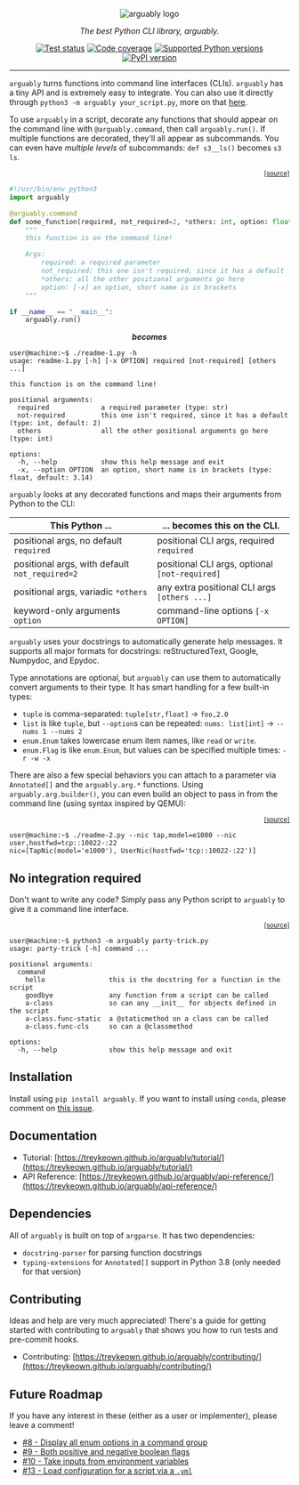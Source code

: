 <p align="center">
    <picture>
      <source media="(prefers-color-scheme: dark)" srcset="https://raw.githubusercontent.com/treykeown/arguably/main/etc/logo/arguably_white.png">
      <img alt="arguably logo" src="https://raw.githubusercontent.com/treykeown/arguably/main/etc/logo/arguably_black.png">
    </picture>
</p>

<p align="center">
    <em>
        The best Python CLI library, arguably.
    </em>
</p>

<p align="center">
    <a href="https://github.com/treykeown/arguably/actions/workflows/python-package.yml"><img src="https://github.com/treykeown/arguably/actions/workflows/python-package.yml/badge.svg" alt="Test status"></a>
    <a href="https://treykeown.github.io/arguably/coverage/"><img src="https://img.shields.io/endpoint?url=https://gist.githubusercontent.com/treykeown/f493b14288af4e8358ea8578c393213a/raw/arguably-coverage-badge.json" alt="Code coverage"></a>
    <a href="https://pypi.org/project/arguably/"><img src="https://shields.io/pypi/pyversions/arguably" alt="Supported Python versions"></a>
    <a href="https://pypi.org/project/arguably/"><img src="https://shields.io/pypi/v/arguably" alt="PyPI version"></a>
</p>
<hr>

`arguably` turns functions into command line interfaces (CLIs). `arguably` has a tiny API and is extremely easy to
integrate. You can also use it directly through `python3 -m arguably your_script.py`, more on that
[here](#no-integration-required).

To use `arguably` in a script, decorate any functions that should appear on the command line with `@arguably.command`,
then call `arguably.run()`. If multiple functions are decorated, they'll all appear as subcommands. You can even have
*multiple levels* of subcommands: `def s3__ls()` becomes `s3 ls`.

<div align="right"><sub>
    <a href="https://github.com/treykeown/arguably/blob/main/etc/scripts/readme-1.py">[source]</a>
</sub></div>

```python
#!/usr/bin/env python3
import arguably

@arguably.command
def some_function(required, not_required=2, *others: int, option: float = 3.14):
    """
    this function is on the command line!

    Args:
        required: a required parameter
        not_required: this one isn't required, since it has a default
        *others: all the other positional arguments go here
        option: [-x] an option, short name is in brackets
    """

if __name__ == "__main__":
    arguably.run()
```

<p align="center"><b><em>becomes</em></b></p>

```console
user@machine:~$ ./readme-1.py -h
usage: readme-1.py [-h] [-x OPTION] required [not-required] [others ...]

this function is on the command line!

positional arguments:
  required             a required parameter (type: str)
  not-required         this one isn't required, since it has a default (type: int, default: 2)
  others               all the other positional arguments go here (type: int)

options:
  -h, --help           show this help message and exit
  -x, --option OPTION  an option, short name is in brackets (type: float, default: 3.14)
```

`arguably` looks at any decorated functions and maps their arguments from Python to the CLI:

| This Python ...                                | ... becomes this on the CLI.                   |
|------------------------------------------------|------------------------------------------------|
| positional args, no default `required`         | positional CLI args, required `required`       |
| positional args, with default `not_required=2` | positional CLI args, optional `[not-required]` |
| positional args, variadic `*others`            | any extra positional CLI args `[others ...]`   |
| keyword-only arguments `option`                | command-line options `[-x OPTION]`             |

`arguably` uses your docstrings to automatically generate help messages. It supports all major formats for docstrings:
reStructuredText, Google, Numpydoc, and Epydoc.

Type annotations are optional, but `arguably` can use them to automatically convert arguments to their type. It has
smart handling for a few built-in types:

* `tuple` is comma-separated: `tuple[str,float]` &rightarrow; `foo,2.0`
* `list` is like `tuple`, but `--option`s can be repeated: `nums: list[int]` &rightarrow; `--nums 1 --nums 2`
* `enum.Enum` takes lowercase enum item names, like `read` or `write`.
* `enum.Flag` is like `enum.Enum`, but values can be specified multiple times: `-r -w -x`

There are also a few special behaviors you can attach to a parameter via `Annotated[]` and the `arguably.arg.*`
functions. Using `arguably.arg.builder()`, you can even build an object to pass in from the command line (using syntax
inspired by QEMU):

<div align="right"><sub>
    <a href="https://github.com/treykeown/arguably/blob/main/etc/scripts/readme-2.py">[source]</a>
</sub></div>

```console
user@machine:~$ ./readme-2.py --nic tap,model=e1000 --nic user,hostfwd=tcp::10022-:22
nic=[TapNic(model='e1000'), UserNic(hostfwd='tcp::10022-:22')]
```

## No integration required

Don't want to write any code? Simply pass any Python script to `arguably` to give it a command line interface.

<div align="right"><sub>
    <a href="https://github.com/treykeown/arguably/blob/main/etc/scripts/party-trick.py">[source]</a>
</sub></div>

```console
user@machine:~$ python3 -m arguably party-trick.py
usage: party-trick [-h] command ...

positional arguments:
  command
    hello                this is the docstring for a function in the script
    goodbye              any function from a script can be called
    a-class              so can any __init__ for objects defined in the script
    a-class.func-static  a @staticmethod on a class can be called
    a-class.func-cls     so can a @classmethod

options:
  -h, --help             show this help message and exit
```

## Installation

Install using `pip install arguably`. If you want to install using `conda`, please comment on
[this issue](https://github.com/treykeown/arguably/issues/12).

## Documentation

* Tutorial: [https://treykeown.github.io/arguably/tutorial/](https://treykeown.github.io/arguably/tutorial/)
* API Reference: [https://treykeown.github.io/arguably/api-reference/](https://treykeown.github.io/arguably/api-reference/)

## Dependencies

All of `arguably` is built on top of `argparse`. It has two dependencies:

* `docstring-parser` for parsing function docstrings
* `typing-extensions` for `Annotated[]` support in Python 3.8 (only needed for that version)

## Contributing

Ideas and help are very much appreciated! There's a guide for getting started with contributing to `arguably` that shows
you how to run tests and pre-commit hooks.

* Contributing: [https://treykeown.github.io/arguably/contributing/](https://treykeown.github.io/arguably/contributing/)

## Future Roadmap

If you have any interest in these (either as a user or implementer), please leave a comment!

* [#8 - Display all enum options in a command group](https://github.com/treykeown/arguably/issues/8)
* [#9 - Both positive and negative boolean flags](https://github.com/treykeown/arguably/issues/9)
* [#10 - Take inputs from environment variables](https://github.com/treykeown/arguably/issues/10)
* [#13 - Load configuration for a script via a `.yml`](https://github.com/treykeown/arguably/issues/13)
